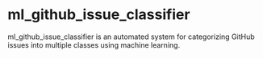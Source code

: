 # ml_github_issue_classifier
ml_github_issue_classifier is an automated system for categorizing GitHub issues into multiple classes using machine learning.
